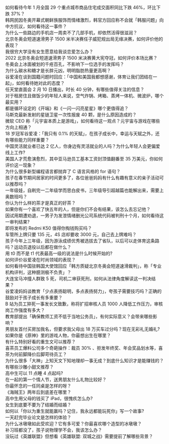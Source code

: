 如何看待今年 1 月全国 29 个重点城市商品住宅成交面积同比下跌 46%，环比下跌 37%？  
韩网民因冬奥开幕式朝鲜族服饰而情绪激烈，韩官方回应称不会就「韩服问题」向中方抗议，如何看待这一事件？  
为什么一些路边的手机店一周卖不了几部手机，却依然活得很滋润？  
北京冬奥会短道速滑男子 1500 米半决赛任子威犯规出局无缘决赛，如何评价他的表现？  
我很穷大学没有女生愿意给我谈恋爱怎么办？  
2022 北京冬奥会短道速滑男子 1500 米决赛黄大宪夺冠，如何评价本场比赛？  
冬奥会上冰面被划的千疮百孔，不影响下一位选手的发挥吗？  
为什么碳水和糖才是长胖元凶，明明脂肪热量更高啊？  
谷爱凌在谈到国籍问题时回应：「中国和美国我都想感谢，体育让我们团结在一起」，如何看待她对此的态度？  
任天堂直面会 2 月 10 日播出，时长 40 分钟，有哪些值得关注的信息？  
对于租房住且做饭少的年轻人来说，空气炸锅、烤箱、蒸烤一体机、微波炉，哪个最实用？  
都是循环设定的《开端》和《一闪一闪亮星星》哪个更值得追？  
马斯克最新发射的星链卫星一次性报废 40 颗，是什么原因造成的？  
微软 CEO 称「元宇宙本质上是游戏」，如何看待这一观点？元宇宙与游戏在哪些方向上相通？  
18 岁冠军谷爱凌：「我只有 0.1% 的天赋」，在孩子成长中，幸运与天赋之外，还有哪些能力同样重要？  
中国灵活就业者已达 2 亿人，你身边有灵活就业的人吗？为什么年轻人会更偏爱线上工作?  
美国人才荒愈演愈烈，其中亚马逊员工基本工资封顶值翻番至 35 万美元，你如何评价这一现象？  
为什么很多新型编程语言都抛弃了 C 语言风格的 for 语句？  
孩子在春节期间居家的时间更多了，各位爸爸妈妈有什么有趣有意义的亲子活动可以推荐吗？  
一年级娃，自刷完一二年级学而思白皮书，三年级导引超越篇也能解出来，需要上奥数班吗？  
你认为什么样的茶才是真正的好茶？  
如果你有一个喜欢了快五年的人，但是你们不会有结果，该怎么去忘记他？  
因试用期遭劝退，一男子为发泄情绪删光公司系统代码被判刑十个月，如何看待这一审判结果?  
即将发布的 Redmi K50 值得你掏钱购买吗？  
车管所上牌只要 135 元，4S 店却要收 3000 元，自己去上牌难吗？  
孩子今年上三年级，因为游泳成绩优秀被选拔去了省队，以后可以走体育这条路吗？运动员退役以后都在做什么？  
用 t0 而不是 t1 代表最高一级的说法是什么时候开始的?  
如何评价谷爱凌在时尚领域的表现？  
如何看待中国驻韩国大使馆回应「韩方质疑北京冬奥会短道速滑裁判」，称「专业机构评判，这种臆测极不负责」？  
大连宝马冲撞人群致 5 死，司机二审获死刑，如何从法律角度解读这一判决结果？  
谷爱凌妈妈谈教育「少点表扬聪明，多点表扬努力」，夸孩子需要技巧吗？正确的鼓励对于孩子成长有多重要？  
B 站为员工猝死一事发长文致歉，称将扩招审核人员 1000 人降低工作压力，审核岗工作强度有多大？  
教育部提出「确保教师工资不低于当地公务员」，有何实际意义？会带来哪些影响？  
男朋友首付买房加我名，但要求我父母出 18 万买车过分吗？现在无彩礼无婚礼?  
如果你是《原神》里的游戏人物，你最想出生在哪里？  
有什么特别好看的重生文可以推荐？  
喜茶员工爆料公司多个奇葩操作：裁员 30% 、拒发年终奖、年会奖品划水等，喜茶为何前脚降价后脚苛待员工？  
为什么很多「大神」上知天文下知地理却一事无成？到底什么知识才是能赚钱的？  
有哪些沙雕小甜文推荐？  
高中生可以 11 点睡 4 点起吗?  
在一起的第一个情人节，送男朋友什么礼物比较好？  
你最怀念的一任同桌是怎样的呀？  
《海贼王》两年后到底差在哪里？  
高中生用父母的钱买了 iPad，很愧疚怎么办?  
女生到底要不要为了结婚而结婚？  
如何以「你以为重生就能赢吗？记住，我永远都能玩死你」写一个故事?  
一天赶完毕业论文是怎样的体验？  
为什么冰墩墩如此受欢迎？它有多可爱？你最喜欢哪个造型的冰墩墩？  
补习班都没了，孩子说物理学不会，我该怎么办？  
没玩过《英雄联盟》但想看《英雄联盟: 双城之战》需要提前了解哪些背景？  
